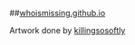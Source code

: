 ##[whoismissing.github.io](https://whoismissing.github.io)

Artwork done by [killingsosoftly](https://twitter.com/killingsosoftly)
